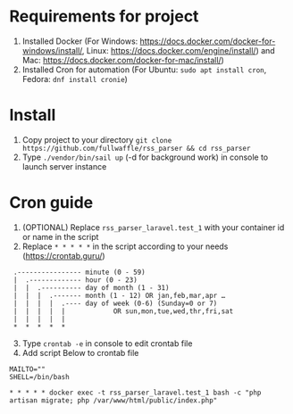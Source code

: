 # Requirements for project
1. Installed Docker (For Windows: https://docs.docker.com/docker-for-windows/install/, Linux: https://docs.docker.com/engine/install/) and Mac: https://docs.docker.com/docker-for-mac/install/)
2. Installed Cron for automation (For Ubuntu: `sudo apt install cron`, Fedora: `dnf install cronie`)
# Install
1. Copy project to your directory `git clone https://github.com/fullwaffle/rss_parser && cd rss_parser`
2. Type `./vendor/bin/sail up` (-d for background work)  in console to launch server instance
# Cron guide
1. (OPTIONAL) Replace `rss_parser_laravel.test_1` with your container id or name in the script
2. Replace `* * * * *` in the script according to your needs (https://crontab.guru/)
```
 .---------------- minute (0 - 59)
 |  .------------- hour (0 - 23)
 |  |  .---------- day of month (1 - 31)
 |  |  |  .------- month (1 - 12) OR jan,feb,mar,apr …
 |  |  |  |  .---- day of week (0-6) (Sunday=0 or 7)
 |  |  |  |  |            OR sun,mon,tue,wed,thr,fri,sat
 |  |  |  |  |               
 *  *  *  *  *  
```
3. Type `crontab -e` in console to edit crontab file
4. Add script Below to crontab file
```
MAILTO=""
SHELL=/bin/bash

* * * * * docker exec -t rss_parser_laravel.test_1 bash -c "php artisan migrate; php /var/www/html/public/index.php"
```
